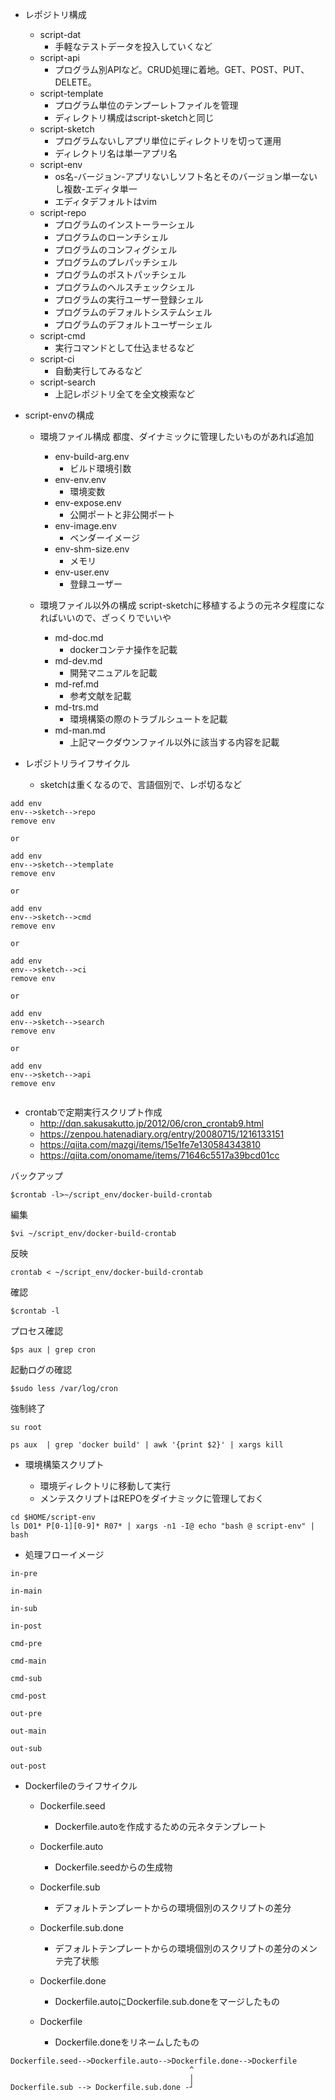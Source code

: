 - レポジトリ構成
	- script-dat
		- 手軽なテストデータを投入していくなど
	- script-api
		- プログラム別APIなど。CRUD処理に着地。GET、POST、PUT、DELETE。
	- script-template
		- プログラム単位のテンプーレトファイルを管理
		- ディレクトリ構成はscript-sketchと同じ
	- script-sketch
		- プログラムないしアプリ単位にディレクトリを切って運用
		- ディレクトリ名は単一アプリ名
	- script-env
		- os名-バージョン-アプリないしソフト名とそのバージョン単一ないし複数-エディタ単一
		- エディタデフォルトはvim
	- script-repo
		- プログラムのインストーラーシェル
		- プログラムのローンチシェル
		- プログラムのコンフィグシェル
		- プログラムのプレパッチシェル
		- プログラムのポストパッチシェル
		- プログラムのヘルスチェックシェル
		- プログラムの実行ユーザー登録シェル
		- プログラムのデフォルトシステムシェル
		- プログラムのデフォルトユーザーシェル
	- script-cmd
		- 実行コマンドとして仕込ませるなど
	- script-ci
		- 自動実行してみるなど
	- script-search
		- 上記レポジトリ全てを全文検索など

- script-envの構成
	- 環境ファイル構成
		都度、ダイナミックに管理したいものがあれば追加
		- env-build-arg.env
			- ビルド環境引数
		- env-env.env
			- 環境変数
		- env-expose.env
			- 公開ポートと非公開ポート
		- env-image.env
			- ベンダーイメージ
		- env-shm-size.env
			- メモリ
		- env-user.env
			- 登録ユーザー

	- 環境ファイル以外の構成
		script-sketchに移植するようの元ネタ程度になればいいので、ざっくりでいいや
		- md-doc.md
			- dockerコンテナ操作を記載
		- md-dev.md
			- 開発マニュアルを記載
		- md-ref.md
			- 参考文献を記載
		- md-trs.md
			- 環境構築の際のトラブルシュートを記載
		- md-man.md
			- 上記マークダウンファイル以外に該当する内容を記載

- レポジトリライフサイクル

  - sketchは重くなるので、言語個別で、レポ切るなど
```
add env
env-->sketch-->repo
remove env

or

add env
env-->sketch-->template
remove env

or

add env
env-->sketch-->cmd
remove env

or

add env
env-->sketch-->ci
remove env

or

add env
env-->sketch-->search
remove env

or

add env
env-->sketch-->api
remove env


```

- crontabで定期実行スクリプト作成
	- http://dqn.sakusakutto.jp/2012/06/cron_crontab9.html
	- https://zenpou.hatenadiary.org/entry/20080715/1216133151
	- https://qiita.com/mazgi/items/15e1fe7e130584343810
	- https://qiita.com/onomame/items/71646c5517a39bcd01cc

バックアップ

```
$crontab -l>~/script_env/docker-build-crontab
```

編集
```
$vi ~/script_env/docker-build-crontab
```

反映
```
crontab < ~/script_env/docker-build-crontab
```

確認

```
$crontab -l
```

プロセス確認

```
$ps aux | grep cron
```

起動ログの確認

```
$sudo less /var/log/cron
```

強制終了

```
su root

ps aux  | grep 'docker build' | awk '{print $2}' | xargs kill
```

- 環境構築スクリプト

	- 環境ディレクトリに移動して実行
	- メンテスクリプトはREPOをダイナミックに管理しておく

```
cd $HOME/script-env
ls D01* P[0-1][0-9]* R07* | xargs -n1 -I@ echo "bash @ script-env" | bash
```

- 処理フローイメージ

```
in-pre

in-main

in-sub

in-post

cmd-pre

cmd-main

cmd-sub

cmd-post

out-pre

out-main

out-sub

out-post

```


- Dockerfileのライフサイクル
	- Dockerfile.seed
		- Dockerfile.autoを作成するための元ネタテンプレート

	- Dockerfile.auto
		- Dockerfile.seedからの生成物

	- Dockerfile.sub
		- デフォルトテンプレートからの環境個別のスクリプトの差分

	- Dockerfile.sub.done
		- デフォルトテンプレートからの環境個別のスクリプトの差分のメンテ完了状態

 	- Dockerfile.done
		- Dockerfile.autoにDockerfile.sub.doneをマージしたもの

	- Dockerfile
		- Dockerfile.doneをリネームしたもの


```
Dockerfile.seed-->Dockerfile.auto-->Dockerfile.done-->Dockerfile
										^
										│
Dockerfile.sub --> Dockerfile.sub.done -┘
```

